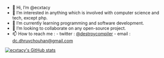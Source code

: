 - 👋 Hi, I’m @ecxtacy
- 👀 I’m interested in anything which is involved with computer science and tech, except php.
- 🌱 I’m currently learning programming and software development.
- 💞️ I’m looking to collaborate on any open-source project.
- 📫 How to reach me : 
      - twitter : [@destroycompiler](https://twitter.com/destroycompiler)
      - email : dc.dhruvchouhan@gmail.com

[![ecxtacy's GitHub stats](https://github-readme-stats.vercel.app/api?username=ecxtacy)](https://github.com/anuraghazra/github-readme-stats)
<!---
destroycompiler/destroycompiler is a ✨ special ✨ repository because its `README.md` (this file) appears on your GitHub profile.
You can click the Preview link to take a look at your changes.
--->
